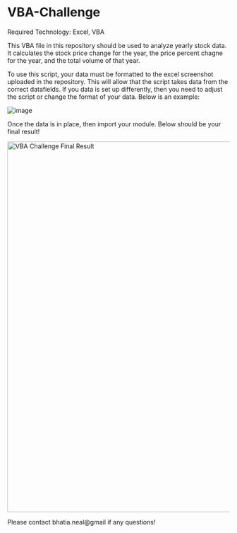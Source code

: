 # VBA-Challenge

Required Technology: Excel, VBA

This VBA file in this repository should be used to analyze yearly stock data.  It calculates the stock price change for the year, the price percent chagne for the year, and the total volume of that year.  

To use this script, your data must be formatted to the excel screenshot uploaded in the repository.  This will allow that the script takes data from the correct datafields.  If you data is set up differently, then you need to adjust the script or change the format of your data.  Below is an example:

![image](https://user-images.githubusercontent.com/44051207/123546150-68fd6500-d729-11eb-9303-8627856b0185.png)

Once the data is in place, then import your module.  Below should be your final result!

<img width="840" alt="VBA Challenge Final Result" src="https://user-images.githubusercontent.com/44051207/123575720-3773b080-d7a0-11eb-8493-31a366d7cdda.png">


Please contact bhatia.neal@gmail if any questions!
